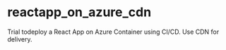 # reactapp_on_azure_cdn
Trial todeploy a React App on Azure Container using CI/CD. Use CDN for delivery.

